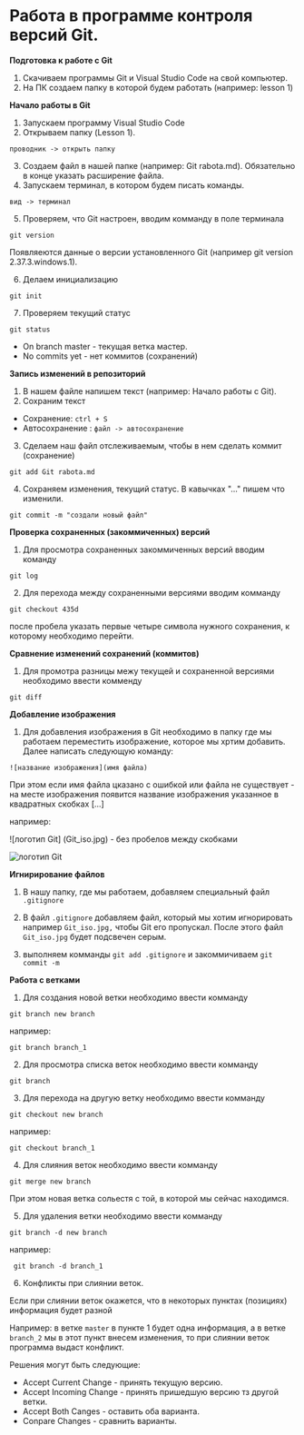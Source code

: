 # Работа в программе контроля версий Git.

**Подготовка к работе с Git**

1. Скачиваем программы Git и Visual Studio Code на свой компьютер.
2. На ПК создаем папку в которой будем работать (например: lesson 1)

**Начало работы в Git**

1. Запускаем программу Visual Studio Code
2. Открываем папку (Lesson 1). 

```проводник -> открыть папку```

3. Создаем файл в нашей папке (например: Git rabota.md). Обязательно в конце указать расширение файла.
4. Запускаем терминал, в котором будем писать команды. 

```вид -> терминал```

5. Проверяем, что Git настроен, вводим комманду в поле терминала
```
git version
```
Появляеются данные о версии установленного Git (например git version 2.37.3.windows.1).

6. Делаем инициализацию 
```
git init
```

7. Проверяем текущий статус
```
git status
```
* On branch master - текущая ветка мастер.
* No commits yet - нет коммитов (сохранений)

**Запись изменений в репозиторий**

1. В нашем файле напишем текст (например: Начало работы с Git). 
2. Сохраним текст

* Сохранение:   ```ctrl + S```
* Автосохранение :  ```файл -> автосохранение```

3. Сделаем наш файл отслеживаемым, чтобы в нем cделать коммит (сохранение)
```
git add Git rabota.md
```
4. Сохраняем изменения, текущий статус. В кавычках "..." пишем что изменили.
```
git commit -m "создали новый файл"
```
**Проверка сохраненных (закоммиченных) версий**

1. Для просмотра сохраненных закоммиченных версий вводим команду
```
git log
```
2. Для перехода между сохраненными версиями вводим комманду
```
git checkout 435d
```
после пробела указать первые четыре символа нужного сохранения, к которому необходимо перейти.

**Сравнение изменений сохранений (коммитов)**

1. Для промотра разницы межу текущей и сохраненной версиями необходимо ввести комменду
```
git diff
```
**Добавление изображения**

1. Для добавления изображения в Git необходимо в папку где мы работаем переместить изображение, которое мы хртим добавить. Далее написать следующую команду:
```
![название изображения](имя файла)
```
При этом если имя файла цказано с ошибкой или файла не существует - на месте изображения появится название изображения указанное в квадратных скобках [...]

например:

![логотип Git] (Git_iso.jpg) - без пробелов между скобками

![логотип Git](Git_iso.jpg)

**Игнирирование файлов**

1. В нашу папку, где мы работаем, добавляем специальный файл ```.gitignore```

2. В файл ```.gitignore``` добавляем файл, который мы хотим игнорировать например ```Git_iso.jpg,``` чтобы Git его пропускал. После этого файл ```Git_iso.jpg``` будет подсвечен серым.

3. выполняем комманды ```git add .gitignore``` и закоммичиваем ```git commit -m```

**Работа с ветками**

1. Для создания новой ветки необходимо ввести комманду 
```
git branch new branch
```
например:
``` 
git branch branch_1
```
2. Для просмотра списка веток необходимо ввести комманду
```
git branch
```
3. Для перехода на другую ветку необходимо ввести комманду
```
git checkout new branch
```
например:
```
git checkout branch_1
```
4. Для слияния веток необходимо ввести комманду
```
git merge new branch
```
При этом новая ветка сольестя с той, в которой  мы сейчас находимся.

5. Для удаления ветки необходимо ввести комманду 
```
git branch -d new branch
```
например:
```
 git branch -d branch_1
 ```
6. Конфликты при слиянии веток.

Если при слиянии веток окажется, что в некоторых  пунктах (позициях) информация будет разной

Например: в ветке ```master``` в пункте 1 будет одна информация, а в ветке ```branch_2``` мы в этот пункт внесем изменения, то при слиянии веток программа выдаст конфликт.

Решения могут быть следующие:

* Accept Current Change - принять текущую версию.
* Accept Incoming Change - принять пришедшую версию тз другой ветки.
* Accept Both Canges - оставить оба варианта.
* Conpare Changes - сравнить варианты.